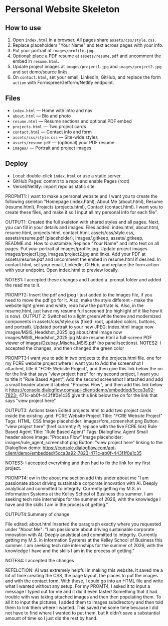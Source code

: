 Personal Website Skeleton
=========================

How to use
----------

1) Open `index.html` in a browser. All pages share `assets/css/style.css`.
2) Replace placeholders "Your Name" and text across pages with your info.
3) Put your portrait at `images/profile.jpg`.
4) Optional: place a PDF resume at `assets/resume.pdf` and uncomment the embed in `resume.html`.
5) Update project images at `images/project1.jpg` and `images/project2.jpg` and set demo/source links.
6) On `contact.html`, set your email, LinkedIn, GitHub, and replace the form `action` with Formspree/Getform/Netlify endpoint.

Files
-----

- `index.html` — Home with intro and nav
- `about.html` — Bio and photo
- `resume.html` — Resume sections and optional PDF embed
- `projects.html` — Two project cards
- `contact.html` — Contact info and form
- `assets/css/style.css` — Site-wide styles
- `assets/resume.pdf` — (optional) your PDF resume
- `images/` — Portrait and project images

Deploy
------

- Local: double-click `index.html` or use a static server
- GitHub Pages: commit to a repo and enable Pages (root)
- Vercel/Netlify: import repo as static site


PROPMT1: I want to make a personal website and I want you to create the following skeleton "Homepage (index.html), About Me (about.html), Resume (resume.html), Projects (projects.html), Contact (contact.html). I want you to create these files, and make it so I input all my personal info for each file".

OUTPUT1: Created the full skeleton with shared styles and all pages. Next, you can fill in your details and images.
Files added: index.html, about.html, resume.html, projects.html, contact.html, assets/css/style.css, assets/resume.pdf (placeholder), images/.gitkeep, assets/.gitkeep, README.md.
How to customize:
Replace "Your Name" and intro text on all pages.
Put your portrait at images/profile.jpg.
Update project images images/project1.jpg, images/project2.jpg and links.
Add your PDF at assets/resume.pdf and uncomment the embed in resume.html if desired.
In contact.html, set your email, LinkedIn, GitHub, and replace the form action with your endpoint.
Open index.html to preview locally.

NOTES1: I accepted these changes and I added a .prompt folder and added the read me to it. 

PROMPT2: Insert the pdf and jpeg I just added to the images file, if you need to move the pdf go for it. Also, make the style different - make the website light green and white, redo how the portrate is. Also, in the resume.html, just have my resume full screened (no highlight of it like how it is now).
OUTPUT 2: Switched to a light green/white theme and modernized components in assets/css/style.css (fixed :root, updated colors, buttons, and portrait).
Updated portrait to your new JPEG:
index.html image now images/MSIS_Headshot_2025.jpg
about.html image now images/MSIS_Headshot_2025.jpg
Made resume.html a full-screen PDF viewer of images/Dzubay_Mischa_MSIS.pdf (no panel/sections).
NOTES2: I accepted the changes, and then changed the green color 

PROMPT3:I want you to add in two projects to the projects.html file. one for my FCRE website project where I want you to Add the screenshot I attached, title it "FCRE Website Project", and then give this link below the on for the link that says "view project here"
for my second project, I want you to title it "Rule Based Agent", Add the second screenshot I attached and add a small header above it labeled "Process Flow", and then add this link below it https://console.dialogflow.com/api-client/demo/embedded/5cca3a92-7823-
471c-ab0f-443f1f0e1c35 give this link below the on for the link that says "view project here"

OUTPUT3: Actions taken
Edited projects.html to add two project cards inside the existing .grid:
FCRE Website Project
Title: "FCRE Website Project"
Tags: HTML, CSS
Image placeholder: images/fcre_screenshot.png
Button: "view project here" (href currently #; replace with the live FCRE link)
Rule Based Agent
Title: "Rule Based Agent"
Tags: Dialogflow, Agent
Small header above image: "Process Flow"
Image placeholder: images/rule_agent_screenshot.png
Button: "view project here" linking to the Dialogflow demo: https://console.dialogflow.com/api-client/demo/embedded/5cca3a92-7823-471c-ab0f-443f1f0e1c35

NOTES3: I accepted everything and then had to fix the link for my first project. 

PROMPT4: ow in the about me section add this under about me "I am passionate about driving sustainable corporate innovation with AI. Deeply analytical and committed to integrity. Currently getting my M.S. in Information Systems at the Kelley School of Business this summer. I am seeking tech role internships for the summer of 2026, with the knowledge I have and the skills I am in the process of getting."

OUTPUT4:Summary of change

File edited: about.html
Inserted the paragraph exactly where you requested under "About Me": "I am passionate about driving sustainable corporate innovation with AI. Deeply analytical and committed to integrity. Currently getting my M.S. in Information Systems at the Kelley School of Business this summer. I am seeking tech role internships for the summer of 2026, with the knowledge I have and the skills I am in the process of getting."

NOTES4: I accepted the changes

REFELCTION: AI was extremely helpful in making this website. It saved me a lot of time creating the CSS, the page layout, the places to put the images and with the contact form. With these, I could go into an HTML file and write what I wanted without any setup. For my PROMT4, I asked it to input a message I typed out for me and it did it even faster! Something that it had trouble with was taking attached images and then then populating them. To all it to input the pictures, I added them to images subdirectory and then told them to link them where I wanted. This saved me some time because I did not have to find where I wanted to put them, but It didn't save a substantial amount of time so I just did the rest by hand. 
